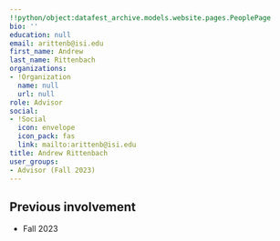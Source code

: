 ```yaml
---
!!python/object:datafest_archive.models.website.pages.PeoplePage
bio: ''
education: null
email: arittenb@isi.edu
first_name: Andrew
last_name: Rittenbach
organizations:
- !Organization
  name: null
  url: null
role: Advisor
social:
- !Social
  icon: envelope
  icon_pack: fas
  link: mailto:arittenb@isi.edu
title: Andrew Rittenbach
user_groups:
- Advisor (Fall 2023)
---
```


## Previous involvement

* Fall 2023